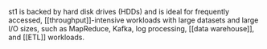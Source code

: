st1 is backed by hard disk drives (HDDs) and is ideal for frequently accessed, [[throughput]]-intensive workloads with large datasets and large I/O sizes, such as MapReduce, Kafka, log processing, [[data warehouse]], and [[ETL]] workloads.